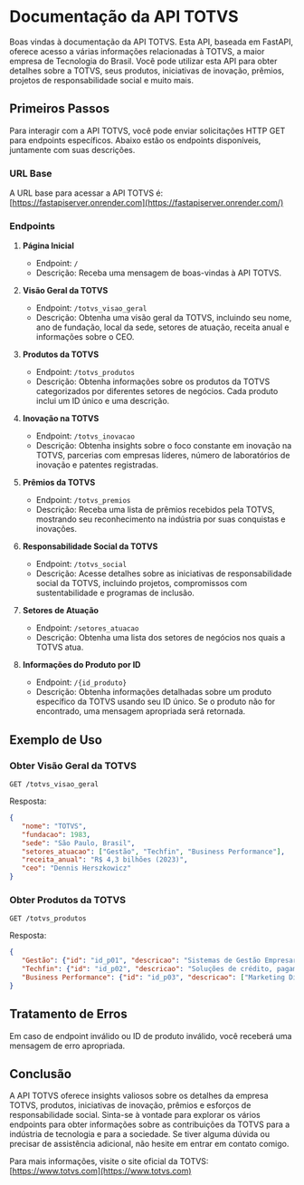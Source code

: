 # Documentação da API TOTVS

Boas vindas à documentação da API TOTVS. Esta API, baseada em FastAPI, oferece acesso a várias informações relacionadas à TOTVS, a maior empresa de Tecnologia do Brasil. Você pode utilizar esta API para obter detalhes sobre a TOTVS, seus produtos, iniciativas de inovação, prêmios, projetos de responsabilidade social e muito mais.

## Primeiros Passos

Para interagir com a API TOTVS, você pode enviar solicitações HTTP GET para endpoints específicos. Abaixo estão os endpoints disponíveis, juntamente com suas descrições.

### URL Base

A URL base para acessar a API TOTVS é: [https://fastapiserver.onrender.com](https://fastapiserver.onrender.com/)

### Endpoints

1. **Página Inicial**
   - Endpoint: `/`
   - Descrição: Receba uma mensagem de boas-vindas à API TOTVS.

2. **Visão Geral da TOTVS**
   - Endpoint: `/totvs_visao_geral`
   - Descrição: Obtenha uma visão geral da TOTVS, incluindo seu nome, ano de fundação, local da sede, setores de atuação, receita anual e informações sobre o CEO.

3. **Produtos da TOTVS**
   - Endpoint: `/totvs_produtos`
   - Descrição: Obtenha informações sobre os produtos da TOTVS categorizados por diferentes setores de negócios. Cada produto inclui um ID único e uma descrição.

4. **Inovação na TOTVS**
   - Endpoint: `/totvs_inovacao`
   - Descrição: Obtenha insights sobre o foco constante em inovação na TOTVS, parcerias com empresas líderes, número de laboratórios de inovação e patentes registradas.

5. **Prêmios da TOTVS**
   - Endpoint: `/totvs_premios`
   - Descrição: Receba uma lista de prêmios recebidos pela TOTVS, mostrando seu reconhecimento na indústria por suas conquistas e inovações.

6. **Responsabilidade Social da TOTVS**
   - Endpoint: `/totvs_social`
   - Descrição: Acesse detalhes sobre as iniciativas de responsabilidade social da TOTVS, incluindo projetos, compromissos com sustentabilidade e programas de inclusão.

7. **Setores de Atuação**
   - Endpoint: `/setores_atuacao`
   - Descrição: Obtenha uma lista dos setores de negócios nos quais a TOTVS atua.

8. **Informações do Produto por ID**
   - Endpoint: `/{id_produto}`
   - Descrição: Obtenha informações detalhadas sobre um produto específico da TOTVS usando seu ID único. Se o produto não for encontrado, uma mensagem apropriada será retornada.

## Exemplo de Uso

### Obter Visão Geral da TOTVS
```http
GET /totvs_visao_geral
```
Resposta:
```json
{
   "nome": "TOTVS",
   "fundacao": 1983,
   "sede": "São Paulo, Brasil",
   "setores_atuacao": ["Gestão", "Techfin", "Business Performance"],
   "receita_anual": "R$ 4,3 bilhões (2023)",
   "ceo": "Dennis Herszkowicz"
}
```

### Obter Produtos da TOTVS
```http
GET /totvs_produtos
```
Resposta:
```json
{
   "Gestão": {"id": "id_p01", "descricao": "Sistemas de Gestão Empresarial"},
   "Techfin": {"id": "id_p02", "descricao": "Soluções de crédito, pagamentos e serviços financeiros"},
   "Business Performance": {"id": "id_p03", "descricao": ["Marketing Digital", "Digital Commerce", "Soluções de Customer Experience (CX)"]}
}
```

## Tratamento de Erros

Em caso de endpoint inválido ou ID de produto inválido, você receberá uma mensagem de erro apropriada.

## Conclusão

A API TOTVS oferece insights valiosos sobre os detalhes da empresa TOTVS, produtos, iniciativas de inovação, prêmios e esforços de responsabilidade social. Sinta-se à vontade para explorar os vários endpoints para obter informações sobre as contribuições da TOTVS para a indústria de tecnologia e para a sociedade. Se tiver alguma dúvida ou precisar de assistência adicional, não hesite em entrar em contato comigo.

Para mais informações, visite o site oficial da TOTVS: [https://www.totvs.com](https://www.totvs.com)
